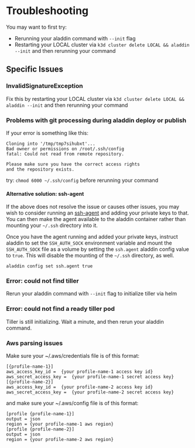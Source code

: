 # Troubleshooting
You may want to first try:
- Rerunning your aladdin command with `--init` flag
- Restarting your LOCAL cluster via `k3d cluster delete LOCAL && aladdin --init` and then rerunning your command
## Specific Issues
### InvalidSignatureException
Fix this by restarting your LOCAL cluster via `k3d cluster delete LOCAL && aladdin --init` and then rerunning your command
### Problems with git processing during aladdin deploy or publish
If your error is something like this:
```
Cloning into '/tmp/tmp7sihubxt'...
Bad owner or permissions on /root/.ssh/config
fatal: Could not read from remote repository.

Please make sure you have the correct access rights
and the repository exists.
```
try: `chmod 6000 ~/.ssh/config` before rerunning your command

#### Alternative solution: ssh-agent
If the above does not resolve the issue or causes other issues, you may wish to consider running an [ssh-agent](https://www.ssh.com/academy/ssh/agent) and adding your private keys to that. You can then make the agent available to the aladdin container rather than mounting your `~/.ssh` directory into it.

Once you have the agent running and added your private keys, instruct aladdin to set the `SSH_AUTH_SOCK` environment variable and mount the `SSH_AUTH_SOCK` file as a volume by setting the `ssh.agent` aladdin config value to `true`. This will disable the mounting of the `~/.ssh` directory, as well.

```
aladdin config set ssh.agent true
```

### Error: could not find tiller
Rerun your aladdin command with `--init` flag to initialize tiller via helm
### Error: could not find a ready tiller pod
Tiller is still initializing. Wait a minute, and then rerun your aladdin command.
### Aws parsing issues
Make sure your ~/.aws/credentials file is of this format:
```
[{profile-name-1}]
aws_access_key_id =  {your profile-name-1 access key id}
aws_secret_access_key =  {your profile-name-1 secret access key}
[{profile-name-2}]
aws_access_key_id =  {your profile-name-2 access key id}
aws_secret_access_key =  {your profile-name-2 secret access key}
```
and make sure your ~/.aws/config file is of this format:
```
[profile {profile-name-1}]
output = json
region = {your profile-name-1 aws region}
[profile {profile-name-2}]
output = json
region = {your profile-name-2 aws region}
```

